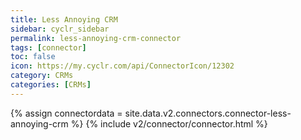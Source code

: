 ```yaml
---
title: Less Annoying CRM
sidebar: cyclr_sidebar
permalink: less-annoying-crm-connector
tags: [connector]
toc: false
icon: https://my.cyclr.com/api/ConnectorIcon/12302
category: CRMs
categories: [CRMs]
---
```

{% assign connectordata = site.data.v2.connectors.connector-less-annoying-crm %}
{% include v2/connector/connector.html %}	